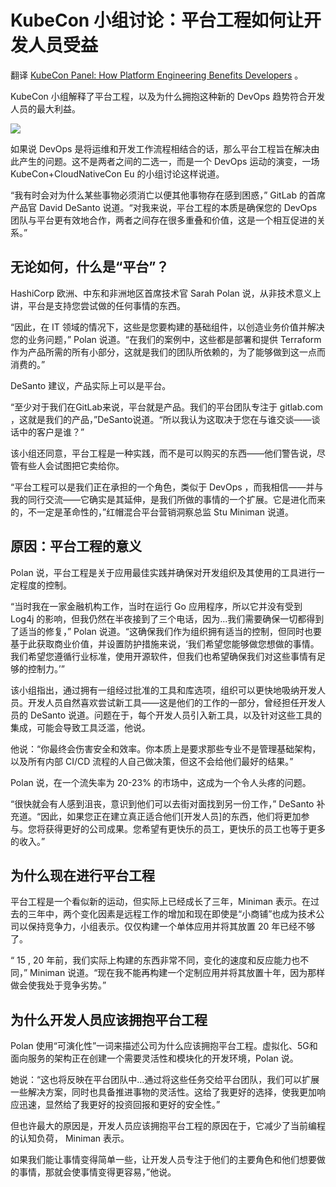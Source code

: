 # KubeCon 小组讨论：平台工程如何让开发人员受益

翻译 [KubeCon Panel: How Platform Engineering Benefits Developers](https://thenewstack.io/kubecon-panel-how-platform-engineering-benefits-developers/) 。

KubeCon 小组解释了平台工程，以及为什么拥抱这种新的 DevOps 趋势符合开发人员的最大利益。

![](https://cdn.thenewstack.io/media/2023/04/c499ef88-img-8521-1024x768.jpg)

如果说 DevOps 是将运维和开发工作流程相结合的话，那么平台工程旨在解决由此产生的问题。这不是两者之间的二选一，而是一个 DevOps 运动的演变，一场 KubeCon+CloudNativeCon Eu 的小组讨论这样说道。

“我有时会对为什么某些事物必须消亡以便其他事物存在感到困惑，” GitLab 的首席产品官 David DeSanto 说道。“对我来说，平台工程的本质是确保您的 DevOps 团队与平台更有效地合作，两者之间存在很多重叠和价值，这是一个相互促进的关系。”

## 无论如何，什么是“平台”？

HashiCorp 欧洲、中东和非洲地区首席技术官 Sarah Polan 说，从非技术意义上讲，平台是支持您尝试做的任何事情的东西。

“因此，在 IT 领域的情况下，这些是您要构建的基础组件，以创造业务价值并解决您的业务问题，” Polan 说道。“在我们的案例中，这些都是部署和提供 Terraform 作为产品所需的所有小部分，这就是我们的团队所依赖的，为了能够做到这一点而消费的。”

DeSanto 建议，产品实际上可以是平台。

“至少对于我们在GitLab来说，平台就是产品。我们的平台团队专注于 gitlab.com ，这就是我们的产品，”DeSanto说道。“所以我认为这取决于您在与谁交谈——谈话中的客户是谁？”

该小组还同意，平台工程是一种实践，而不是可以购买的东西——他们警告说，尽管有些人会试图把它卖给你。

“平台工程可以是我们正在承担的一个角色，类似于 DevOps ，而我相信——并与我的同行交流——它确实是其延伸，是我们所做的事情的一个扩展。它是进化而来的，不一定是革命性的，”红帽混合平台营销洞察总监 Stu Miniman 说道。

## 原因：平台工程的意义

Polan 说，平台工程是关于应用最佳实践并确保对开发组织及其使用的工具进行一定程度的控制。


“当时我在一家金融机构工作，当时在运行 Go 应用程序，所以它并没有受到 Log4j 的影响，但我仍然在半夜接到了三个电话，因为...我们需要确保一切都得到了适当的修复，” Polan 说道。“这确保我们作为组织拥有适当的控制，但同时也要基于此获取商业价值，并设置防护措施来说，‘我们希望您能够做您想做的事情。我们希望您遵循行业标准，使用开源软件，但我们也希望确保我们对这些事情有足够的控制力。’”

该小组指出，通过拥有一组经过批准的工具和库选项，组织可以更快地吸纳开发人员。开发人员自然喜欢尝试新工具——这是他们的工作的一部分，曾经担任开发人员的 DeSanto 说道。问题在于，每个开发人员引入新工具，以及针对这些工具的集成，可能会导致工具泛滥，他说。

他说：“你最终会伤害安全和效率。你本质上是要求那些专业不是管理基础架构，以及所有内部 CI/CD 流程的人自己做决策，但这不会给他们最好的结果。”

Polan 说，在一个流失率为 20-23% 的市场中，这成为一个令人头疼的问题。


“很快就会有人感到沮丧，意识到他们可以去街对面找到另一份工作，” DeSanto 补充道。“因此，如果您正在建立真正适合他们[开发人员]的东西，他们将更加参与。您将获得更好的公司成果。您希望有更快乐的员工，更快乐的员工也等于更多的收入。”

## 为什么现在进行平台工程

平台工程是一个看似新的运动，但实际上已经成长了三年，Miniman 表示。在过去的三年中，两个变化因素是远程工作的增加和现在即使是“小商铺”也成为技术公司以保持竞争力，小组表示。仅仅构建一个单体应用并将其放置 20 年已经不够了。

“ 15 , 20 年前，我们实际上构建的东西非常不同，变化的速度和反应能力也不同，” Miniman 说道。“现在我不能再构建一个定制应用并将其放置十年，因为那样做会使我处于竞争劣势。”

## 为什么开发人员应该拥抱平台工程

Polan 使用“可演化性”一词来描述公司为什么应该拥抱平台工程。虚拟化、5G和面向服务的架构正在创建一个需要灵活性和模块化的开发环境，Polan 说。


她说：“这也将反映在平台团队中...通过将这些任务交给平台团队，我们可以扩展一些解决方案，同时也具备推进事物的灵活性。这给了我更好的选择，使我更加响应迅速，显然给了我更好的投资回报和更好的安全性。”

但也许最大的原因是，开发人员应该拥抱平台工程的原因在于，它减少了当前编程的认知负荷， Miniman 表示。

如果我们能让事情变得简单一些，让开发人员专注于他们的主要角色和他们想要做的事情，那就会使事情变得更容易，”他说。








